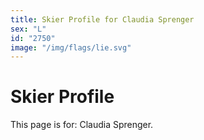 ```yaml
---
title: Skier Profile for Claudia Sprenger
sex: "L"
id: "2750"
image: "/img/flags/lie.svg" 
---
```


# Skier Profile

This page is for: Claudia Sprenger.
    